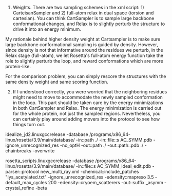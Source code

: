 1) Weights. There are two sampling schemes in the xml script: 1) CarteisanSampler and 2) full-atom relax in dual space (torsion and cartesian). You can think CartSampler is to sample large backbone conformational changes, and Relax is to slightly perturb the structure to drive it into an energy minimum.

My rationale behind higher density weight at Cartsampler is to make sure large backbone conformational sampling is guided by density. However, since density is not that informative around the residues we perturb, in the Relax stage (full-atom), we let Rosetta's full-atom energy function take the role to slightly perturb the loop, and reward conformations which are more protein-like.

For the comparison problem, you can simply rescore the structures with the same density weight and same scoring function.

2) If I understood correctly, you were worried that the neighboring residues might need to move to accommodate the newly sampled conformation in the loop. This part should be taken care by the energy minimizations in both CartSampler and Relax. The energy minimization is carried out for the whole protein, not just the sampled regions. Nevertheless, you can certainly play around adding movers into the protocol to see how things turn out.

idealize_jd2.linuxgccrelease -database /programs/x86_64-linux/rosetta/3.9/main/database/ -in::path ./ -in::file::s AC_SYMM.pdb -ignore_unrecognized_res -no_optH -out::path ./ -out::path::pdb ./ -chainbreaks  -overwrite

rosetta_scripts.linuxgccrelease -database /programs/x86_64-linux/rosetta/3.9/main/database/ -in::file::s AC_SYMM_ideal_edit.pdb -parser::protocol new_multi_ray.xml  -chemical::include_patches "lys_acetylated.txt" -ignore_unrecognized_res -edensity::mapreso 3.5 -default_max_cycles 200 -edensity::cryoem_scatterers -out::suffix _asymm -crystal_refine -beta
